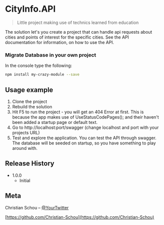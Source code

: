 # CityInfo.API
> Little project making use of technics learned from education


The solution let's you create a project that can handle api requests about cities and points of interest for the specific cities. See the API documentation for information, on how to use the API.


### Migrate Database in your own project

In the console type the following:

```sh
npm install my-crazy-module --save
```

## Usage example

1. Clone the project
2. Rebuild the solution
3. Hit F5 to run the project - you will get an 404 Error at first. This is because the app makes use of UseStatusCodePages(); and their haven't been added a startup page or default text.
4. Go to http://localhost:port/swagger (change localhost and port with your projects URL)
5. Test and explore the application. You can test the API through swagger. The database will be seeded on startup, so you have something to play around with.

## Release History

* 1.0.0
    * Initial

## Meta

Christian Schou – [@YourTwitter](https://twitter.com/)

[https://github.com/Christian-Schou](https://github.com/Christian-Schou)
